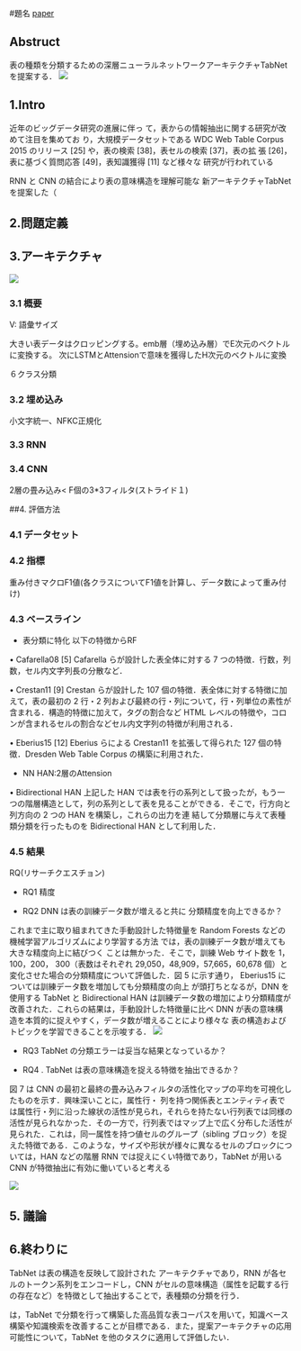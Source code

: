 #題名
[paper](https://db-event.jpn.org/deim2017/papers/236.pdf)

<script type="text/javascript" async src="https://cdnjs.cloudflare.com/ajax/libs/mathjax/2.7.7/MathJax.js?config=TeX-MML-AM_CHTML">
</script>
<script type="text/x-mathjax-config">
 MathJax.Hub.Config({
 tex2jax: {
 inlineMath: [['$', '$'] ],
 displayMath: [ ['$$','$$'], ["\\[","\\]"] ]
 }
 });
</script>
## Abstruct
表の種類を分類するための深層ニューラルネットワークアーキテクチャTabNet を提案する．
![](TabNet1.png)

## 1.Intro
近年のビッグデータ研究の進展に伴っ
て，表からの情報抽出に関する研究が改めて注目を集めてお
り，大規模データセットである WDC Web Table Corpus 2015
のリリース [25] や，表の検索 [38]，表セルの検索 [37]，表の拡
張 [26]，表に基づく質問応答 [49]，表知識獲得 [11] など様々な
研究が行われている

RNN と CNN の結合により表の意味構造を理解可能な
新アーキテクチャTabNet を提案した（

## 2.問題定義

## 3.アーキテクチャ
![](TabNet2.png)
### 3.1 概要
V: 語彙サイズ

大きい表データはクロッピングする。emb層（埋め込み層）でE次元のベクトルに変換する。
次にLSTMとAttensionで意味を獲得したH次元のベクトルに変換

６クラス分類
### 3.2 埋め込み
小文字統一、NFKC正規化
### 3.3 RNN
### 3.4 CNN
2層の畳み込み< F個の3*3フィルタ(ストライド１)

##4. 評価方法
### 4.1 データセット
### 4.2 指標
重み付きマクロF1値(各クラスについてF1値を計算し、データ数によって重み付け)
### 4.3 ベースライン
- 表分類に特化
以下の特徴からRF

• Cafarella08 [5]
Cafarella らが設計した表全体に対する 7 つの特徴．行数，列数，セル内文字列長の分散など．


• Crestan11 [9]
Crestan らが設計した 107 個の特徴．表全体に対する特徴に加えて，表の最初の 2 行・2 列および最終の行・列について，行・列単位の素性が含まれる．構造的特徴に加えて，<th>タグの割合など HTML レベルの特徴や，コロンが含まれるセルの割合などセル内文字列の特徴が利用される．


• Eberius15 [12]
Eberius らによる Crestan11 を拡張して得られた 127 個の特徴．Dresden Web Table Corpus の構築に利用された．

- NN
HAN:2層のAttension

• Bidirectional HAN
上記した HAN では表を行の系列として扱ったが，もう一つの階層構造として，列の系列として表を見ることができる．そこで，行方向と列方向の 2 つの HAN を構築し，これらの出力を連
結して分類層に与えて表種類分類を行ったものを Bidirectional HAN として利用した．

### 4.5 結果
RQ(リサーチクエスチョン)

- RQ1 精度

- RQ2 DNN は表の訓練データ数が増えると共に
分類精度を向上できるか？

これまで主に取り組まれてきた手動設計した特徴量を Random Forests などの機械学習アルゴリズムにより学習する方法
では，表の訓練データ数が増えても大きな精度向上に結びつく
ことは無かった．そこで，訓練 Web サイト数を 1，100，200，
300（表数はそれぞれ 29,050，48,909，57,665，60,678 個）と
変化させた場合の分類精度について評価した．図 5 に示す通り，
Eberius15 については訓練データ数を増加しても分類精度の向上
が頭打ちとなるが，DNN を使用する TabNet と Bidirectional
HAN は訓練データ数の増加により分類精度が改善された．これらの結果は，手動設計した特徴量に比べ DNN が表の意味構
造を本質的に捉えやすく，データ数が増えることにより様々な
表の構造およびトピックを学習できることを示唆する．
![](TabNet3.png)

- RQ3 TabNet の分類エラーは妥当な結果となっているか？

- RQ4 . TabNet は表の意味構造を捉える特徴を抽出できるか？

図 7 は CNN の最初と最終の畳み込みフィルタの活性化マップの平均を可視化したものを示す．興味深いことに，属性行・
列を持つ関係表とエンティティ表では属性行・列に沿った線状の活性が見られ，それらを持たない行列表では同様の活性が見られなかった．その一方で，行列表ではマップ上で広く分布した活性が見られた．これは，同一属性を持つ値セルのグループ（sibling ブロック）を捉えた特徴である．このような，サイズや形状が様々に異なるセルのブロックについては，HAN などの階層 RNN では捉えにくい特徴であり，TabNet が用いるCNN が特徴抽出に有効に働いていると考える

![](TabNet4.png)

## 5. 議論


## 6.終わりに
TabNet は表の構造を反映して設計された
アーキテクチャであり，RNN が各セルのトークン系列をエンコードし，CNN がセルの意味構造（属性を記載する行の存在など）を特徴として抽出することで，表種類の分類を行う．


は，TabNet で分類を行って構築した高品質な表コーパスを用いて，知識ベース構築や知識検索を改善することが目標である．また，提案アーキテクチャの応用可能性について，TabNet を他のタスクに適用して評価したい．



